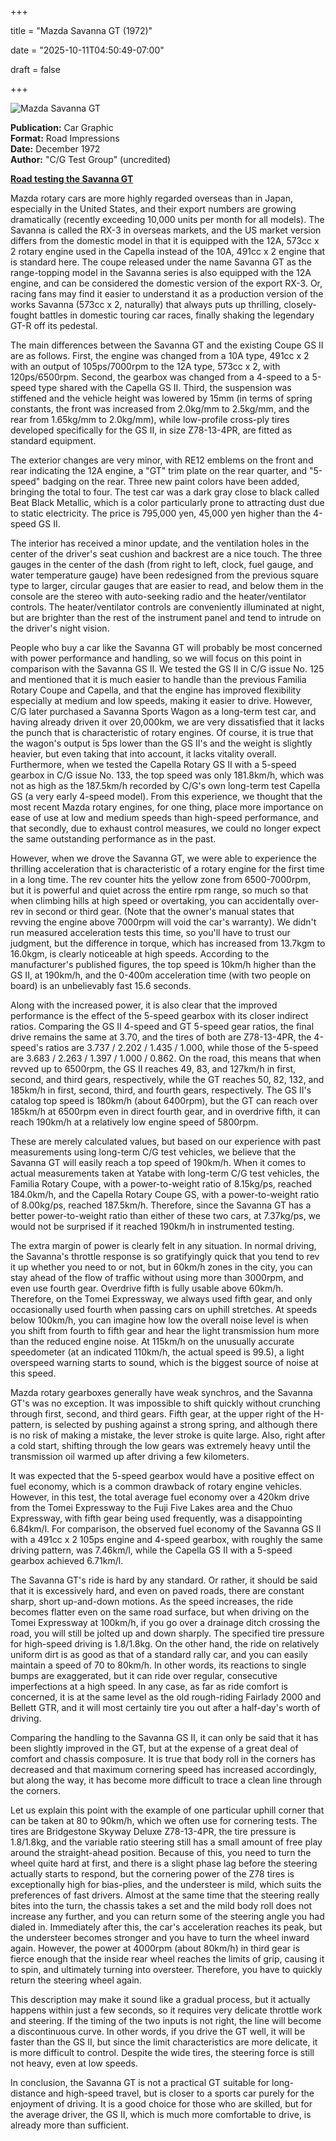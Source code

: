 +++



title = "Mazda Savanna GT (1972)"



date = "2025-10-11T04:50:49-07:00"



draft = false



+++



![Mazda Savanna GT](/images/CG-RI-Mazda-Savanna-GT-1972.jpg)



<b>Publication:</b> Car Graphic<br>
<b>Format:</b> Road Impressions<br>
<b>Date:</b> December 1972<br>
<b>Author:</b> "C/G Test Group" (uncredited)





<b><u>Road testing the Savanna GT</b></u>





Mazda rotary cars are more highly regarded overseas than in Japan, especially in the United States, and their export numbers are growing dramatically (recently exceeding 10,000 units per month for all models). The Savanna is called the RX-3 in overseas markets, and the US market version differs from the domestic model in that it is equipped with the 12A, 573cc x 2 rotary engine used in the Capella instead of the 10A, 491cc x 2 engine that is standard here. The coupe released under the name Savanna GT as the range-topping model in the Savanna series is also equipped with the 12A engine, and can be considered the domestic version of the export RX-3. Or, racing fans may find it easier to understand it as a production version of the works Savanna (573cc x 2, naturally) that always puts up thrilling, closely-fought battles in domestic touring car races, finally shaking the legendary GT-R off its pedestal. 



The main differences between the Savanna GT and the existing Coupe GS II are as follows. First, the engine was changed from a 10A type, 491cc x 2 with an output of 105ps/7000rpm to the 12A type, 573cc x 2, with 120ps/6500rpm. Second, the gearbox was changed from a 4-speed to a 5-speed type shared with the Capella GS II. Third, the suspension was stiffened and the vehicle height was lowered by 15mm (in terms of spring constants, the front was increased from 2.0kg/mm to 2.5kg/mm, and the rear from 1.65kg/mm to 2.0kg/mm), while low-profile cross-ply tires developed specifically for the GS II, in size Z78-13-4PR, are fitted as standard equipment.



The exterior changes are very minor, with RE12 emblems on the front and rear indicating the 12A engine, a "GT" trim plate on the rear quarter, and "5-speed" badging on the rear. Three new paint colors have been added, bringing the total to four. The test car was a dark gray close to black called Beat Black Metallic, which is a color particularly prone to attracting dust due to static electricity. The price is 795,000 yen, 45,000 yen higher than the 4-speed GS II.



The interior has received a minor update, and the ventilation holes in the center of the driver's seat cushion and backrest are a nice touch. The three gauges in the center of the dash (from right to left, clock, fuel gauge, and water temperature gauge) have been redesigned from the previous square type to larger, circular gauges that are easier to read, and below them in the console are the stereo with auto-seeking radio and the heater/ventilator controls. The heater/ventilator controls are conveniently illuminated at night, but are brighter than the rest of the instrument panel and tend to intrude on the driver's night vision.



People who buy a car like the Savanna GT will probably be most concerned with power performance and handling, so we will focus on this point in comparison with the Savanna GS II. We tested the GS II in C/G issue No. 125 and mentioned that it is much easier to handle than the previous Familia Rotary Coupe and Capella, and that the engine has improved flexibility especially at medium and low speeds, making it easier to drive. However, C/G later purchased a Savanna Sports Wagon as a long-term test car, and having already driven it over 20,000km, we are very dissatisfied that it lacks the punch that is characteristic of rotary engines. Of course, it is true that the wagon's output is 5ps lower than the GS II's and the weight is slightly heavier, but even taking that into account, it lacks vitality overall. Furthermore, when we tested the Capella Rotary GS II with a 5-speed gearbox in C/G issue No. 133, the top speed was only 181.8km/h, which was not as high as the 187.5km/h recorded by C/G's own long-term test Capella GS (a very early 4-speed model). From this experience, we thought that the most recent Mazda rotary engines, for one thing, place more importance on ease of use at low and medium speeds than high-speed performance, and that secondly, due to exhaust control measures, we could no longer expect the same outstanding performance as in the past.



However, when we drove the Savanna GT, we were able to experience the thrilling acceleration that is characteristic of a rotary engine for the first time in a long time. The rev counter hits the yellow zone from 6500-7000rpm, but it is powerful and quiet across the entire rpm range, so much so that when climbing hills at high speed or overtaking, you can accidentally over-rev in second or third gear. (Note that the owner's manual states that revving the engine above 7000rpm will void the car's warranty). We didn't run measured acceleration tests this time, so you'll have to trust our judgment, but the difference in torque, which has increased from 13.7kgm to 16.0kgm, is clearly noticeable at high speeds. According to the manufacturer's published figures, the top speed is 10km/h higher than the GS II, at 190km/h, and the 0-400m acceleration time (with two people on board) is an unbelievably fast 15.6 seconds. 



Along with the increased power, it is also clear that the improved performance is the effect of the 5-speed gearbox with its closer indirect ratios. Comparing the GS II 4-speed and GT 5-speed gear ratios, the final drive remains the same at 3.70, and the tires of both are Z78-13-4PR, the 4-speed's ratios are 3.737 / 2.202 / 1.435 / 1.000, while those of the 5-speed are 3.683 / 2.263 / 1.397 / 1.000 / 0.862. On the road, this means that when revved up to 6500rpm, the GS II reaches 49, 83, and 127km/h in first, second, and third gears, respectively, while the GT reaches 50, 82, 132, and 185km/h in first, second, third, and fourth gears, respectively. The GS II's catalog top speed is 180km/h (about 6400rpm), but the GT can reach over 185km/h at 6500rpm even in direct fourth gear, and in overdrive fifth, it can reach 190km/h at a relatively low engine speed of 5800rpm.



These are merely calculated values, but based on our experience with past measurements using long-term C/G test vehicles, we believe that the Savanna GT will easily reach a top speed of 190km/h. When it comes to actual measurements taken at Yatabe with long-term C/G test vehicles, the Familia Rotary Coupe, with a power-to-weight ratio of 8.15kg/ps, reached 184.0km/h, and the Capella Rotary Coupe GS, with a power-to-weight ratio of 8.00kg/ps, reached 187.5km/h. Therefore, since the Savanna GT has a better power-to-weight ratio than either of these two cars, at 7.37kg/ps, we would not be surprised if it reached 190km/h in instrumented testing.



The extra margin of power is clearly felt in any situation. In normal driving, the Savanna's throttle response is so gratifyingly quick that you tend to rev it up whether you need to or not, but in 60km/h zones in the city, you can stay ahead of the flow of traffic without using more than 3000rpm, and even use fourth gear. Overdrive fifth is fully usable above 60km/h. Therefore, on the Tomei Expressway, we always used fifth gear, and only occasionally used fourth when passing cars on uphill stretches. At speeds below 100km/h, you can imagine how low the overall noise level is when you shift from fourth to fifth gear and hear the light transmission hum more than the reduced engine noise. At 115km/h on the unusually accurate speedometer (at an indicated 110km/h, the actual speed is 99.5), a light overspeed warning starts to sound, which is the biggest source of noise at this speed. 



Mazda rotary gearboxes generally have weak synchros, and the Savanna GT's was no exception. It was impossible to shift quickly without crunching through first, second, and third gears. Fifth gear, at the upper right of the H-pattern, is selected by pushing against a strong spring, and although there is no risk of making a mistake, the lever stroke is quite large. Also, right after a cold start, shifting through the low gears was extremely heavy until the transmission oil warmed up after driving a few kilometers.  



It was expected that the 5-speed gearbox would have a positive effect on fuel economy, which is a common drawback of rotary engine vehicles. However, in this test, the total average fuel economy over a 420km drive from the Tomei Expressway to the Fuji Five Lakes area and the Chuo Expressway, with fifth gear being used frequently, was a disappointing 6.84km/l. For comparison, the observed fuel economy of the Savanna GS II with a 491cc x 2 105ps engine and 4-speed gearbox, with roughly the same driving pattern, was 7.46km/l, while the Capella GS II with a 5-speed gearbox achieved 6.71km/l. 



The Savanna GT's ride is hard by any standard. Or rather, it should be said that it is excessively hard, and even on paved roads, there are constant sharp, short up-and-down motions. As the speed increases, the ride becomes flatter even on the same road surface, but when driving on the Tomei Expressway at 100km/h, if you go over a drainage ditch crossing the road, you will still be jolted up and down sharply. The specified tire pressure for high-speed driving is 1.8/1.8kg. On the other hand, the ride on relatively uniform dirt is as good as that of a standard rally car, and you can easily maintain a speed of 70 to 80km/h. In other words, its reactions to single bumps are exaggerated, but it can ride over regular, consecutive imperfections at a high speed. In any case, as far as ride comfort is concerned, it is at the same level as the old rough-riding Fairlady 2000 and Bellett GTR, and it will most certainly tire you out after a half-day's worth of driving.  



Comparing the handling to the Savanna GS II, it can only be said that it has been slightly improved in the GT, but at the expense of a great deal of comfort and chassis composure. It is true that body roll in the corners has decreased and that maximum cornering speed has increased accordingly, but along the way, it has become more difficult to trace a clean line through the corners. 



Let us explain this point with the example of one particular uphill corner that can be taken at 80 to 90km/h, which we often use for cornering tests. The tires are Bridgestone Skyway Deluxe Z78-13-4PR, the tire pressure is 1.8/1.8kg, and the variable ratio steering still has a small amount of free play around the straight-ahead position. Because of this, you need to turn the wheel quite hard at first, and there is a slight phase lag before the steering actually starts to respond, but the cornering power of the Z78 tires is exceptionally high for bias-plies, and the understeer is mild, which suits the preferences of fast drivers. Almost at the same time that the steering really bites into the turn, the chassis takes a set and the mild body roll does not increase any further, and you can return some of the steering angle you had dialed in. Immediately after this, the car's acceleration reaches its peak, but the understeer becomes stronger and you have to turn the wheel inward again. However, the power at 4000rpm (about 80km/h) in third gear is fierce enough that the inside rear wheel reaches the limits of grip, causing it to spin, and ultimately turning into oversteer. Therefore, you have to quickly return the steering wheel again.



This description may make it sound like a gradual process, but it actually happens within just a few seconds, so it requires very delicate throttle work and steering. If the timing of the two inputs is not right, the line will become a discontinuous curve. In other words, if you drive the GT well, it will be faster than the GS II, but since the limit characteristics are more delicate, it is more difficult to control. Despite the wide tires, the steering force is still not heavy, even at low speeds. 



In conclusion, the Savanna GT is not a practical GT suitable for long-distance and high-speed travel, but is closer to a sports car purely for the enjoyment of driving. It is a good choice for those who are skilled, but for the average driver, the GS II, which is much more comfortable to drive, is already more than sufficient.

